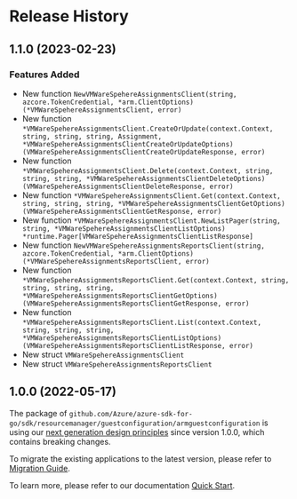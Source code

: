 # Release History

## 1.1.0 (2023-02-23)
### Features Added

- New function `NewVMWareSpehereAssignmentsClient(string, azcore.TokenCredential, *arm.ClientOptions) (*VMWareSpehereAssignmentsClient, error)`
- New function `*VMWareSpehereAssignmentsClient.CreateOrUpdate(context.Context, string, string, string, Assignment, *VMWareSpehereAssignmentsClientCreateOrUpdateOptions) (VMWareSpehereAssignmentsClientCreateOrUpdateResponse, error)`
- New function `*VMWareSpehereAssignmentsClient.Delete(context.Context, string, string, string, *VMWareSpehereAssignmentsClientDeleteOptions) (VMWareSpehereAssignmentsClientDeleteResponse, error)`
- New function `*VMWareSpehereAssignmentsClient.Get(context.Context, string, string, string, *VMWareSpehereAssignmentsClientGetOptions) (VMWareSpehereAssignmentsClientGetResponse, error)`
- New function `*VMWareSpehereAssignmentsClient.NewListPager(string, string, *VMWareSpehereAssignmentsClientListOptions) *runtime.Pager[VMWareSpehereAssignmentsClientListResponse]`
- New function `NewVMWareSpehereAssignmentsReportsClient(string, azcore.TokenCredential, *arm.ClientOptions) (*VMWareSpehereAssignmentsReportsClient, error)`
- New function `*VMWareSpehereAssignmentsReportsClient.Get(context.Context, string, string, string, string, *VMWareSpehereAssignmentsReportsClientGetOptions) (VMWareSpehereAssignmentsReportsClientGetResponse, error)`
- New function `*VMWareSpehereAssignmentsReportsClient.List(context.Context, string, string, string, *VMWareSpehereAssignmentsReportsClientListOptions) (VMWareSpehereAssignmentsReportsClientListResponse, error)`
- New struct `VMWareSpehereAssignmentsClient`
- New struct `VMWareSpehereAssignmentsReportsClient`


## 1.0.0 (2022-05-17)

The package of `github.com/Azure/azure-sdk-for-go/sdk/resourcemanager/guestconfiguration/armguestconfiguration` is using our [next generation design principles](https://azure.github.io/azure-sdk/general_introduction.html) since version 1.0.0, which contains breaking changes.

To migrate the existing applications to the latest version, please refer to [Migration Guide](https://aka.ms/azsdk/go/mgmt/migration).

To learn more, please refer to our documentation [Quick Start](https://aka.ms/azsdk/go/mgmt).